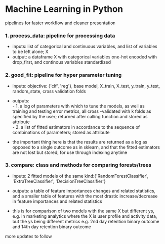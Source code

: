 # Machine Learning in Python
pipelines for faster workflow and cleaner presentation

### 1. process_data: pipeline for processing data

- inputs: list of categorical and continuous variables, and list of variables to be left alone; X <br>
- output: a dataframe X with categorical variables one-hot encoded with drop_first, and continous variables standardized <br>
    
### 2. good_fit: pipeline for hyper parameter tuning

- inputs: objective: {'clf', 'reg'}, base model, X_train, X_test, y_train, y_test, random_state, cross validation folds <br>
- outputs: <br>
        - 1. a log of parameters with which to tune the models, as well as training and testing error metrics, all cross     -validated with k folds as specified by the user; returned after calling function and stored as attribute <br>
        - 2. a list of fitted estimators in accordance to the sequence of combinations of parameters; stored as attribute <br>

- the important thing here is that the results are returned as a log as opposed to a single outcome as in sklearn, and that the fitted estimators are not lost but stored, for use through indexing anytime <br>
    
### 3. compare: class and methods for comparing forests/trees

- inputs: 2 fitted models of the same kind:{'RandomForestClassifier', 'ExtraTreeClassifier', 'DecisionTreeClassifier'} <br>
- outputs: a table of feature importances changes and related statistics, and a smaller table of features with the most drastic increase/decrease in feature importances and related statistics <br>

- this is for comparison of two models with the same X but different ys, e.g. in marketing analytics where the X is user profile and activity data, but the ys being different metrics e.g. 2nd day retention binary outcome and 14th day retention binary outcome <br>
      
more updates to follow
    
